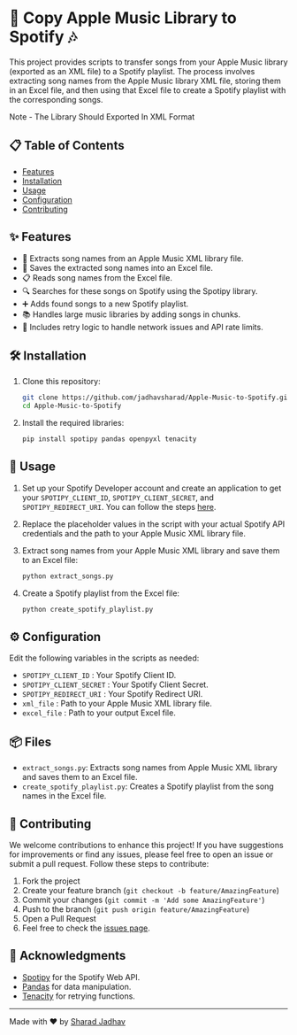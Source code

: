 # 🎵 Copy Apple Music Library to Spotify 🎶

This project provides scripts to transfer songs from your Apple Music library (exported as an XML file) to a Spotify playlist. The process involves extracting song names from the Apple Music library XML file, storing them in an Excel file, and then using that Excel file to create a Spotify playlist with the corresponding songs.

Note - The Library Should Exported In XML Format

## 📋 Table of Contents
- [Features](#features)
- [Installation](#installation)
- [Usage](#usage)
- [Configuration](#configuration)
- [Contributing](#contributing)

## ✨ Features
- 📄 Extracts song names from an Apple Music XML library file.
- 💾 Saves the extracted song names into an Excel file.
- 📋 Reads song names from the Excel file.
- 🔍 Searches for these songs on Spotify using the Spotipy library.
- ➕ Adds found songs to a new Spotify playlist.
- 📚 Handles large music libraries by adding songs in chunks.
- 🔄 Includes retry logic to handle network issues and API rate limits.


## 🛠️ Installation
1. Clone this repository:
    ```bash
    git clone https://github.com/jadhavsharad/Apple-Music-to-Spotify.git
    cd Apple-Music-to-Spotify
    ```

2. Install the required libraries:
    ```bash
    pip install spotipy pandas openpyxl tenacity
    ```

## 🚀 Usage
1. Set up your Spotify Developer account and create an application to get your `SPOTIPY_CLIENT_ID`, `SPOTIPY_CLIENT_SECRET`, and `SPOTIPY_REDIRECT_URI`. You can follow the steps [here](https://developer.spotify.com/documentation/general/guides/authorization/app-settings/).

2. Replace the placeholder values in the script with your actual Spotify API credentials and the path to your Apple Music XML library file.

3. Extract song names from your Apple Music XML library and save them to an Excel file:
    ```bash
    python extract_songs.py
    ```

4. Create a Spotify playlist from the Excel file:
    ```bash
    python create_spotify_playlist.py
    ```

## ⚙️ Configuration
Edit the following variables in the scripts as needed:

- `SPOTIPY_CLIENT_ID` : Your Spotify Client ID.
- `SPOTIPY_CLIENT_SECRET` : Your Spotify Client Secret.
- `SPOTIPY_REDIRECT_URI` : Your Spotify Redirect URI.
- `xml_file` : Path to your Apple Music XML library file.
- `excel_file` : Path to your output Excel file.

## 📦 Files
- `extract_songs.py`: Extracts song names from Apple Music XML library and saves them to an Excel file.
- `create_spotify_playlist.py`: Creates a Spotify playlist from the song names in the Excel file.

## 🤝 Contributing
We welcome contributions to enhance this project! If you have suggestions for improvements or find any issues, please feel free to open an issue or submit a pull request. Follow these steps to contribute:

1. Fork the project
2. Create your feature branch (`git checkout -b feature/AmazingFeature`)
3. Commit your changes (`git commit -m 'Add some AmazingFeature'`)
4. Push to the branch (`git push origin feature/AmazingFeature`)
5. Open a Pull Request
6. Feel free to check the [issues page](https://github.com/jadhavsharad/Apple-Music-to-Spotify/issues).

## 🙏 Acknowledgments
- [Spotipy](https://github.com/plamere/spotipy) for the Spotify Web API.
- [Pandas](https://pandas.pydata.org/) for data manipulation.
- [Tenacity](https://github.com/jd/tenacity) for retrying functions.

---

Made with ❤️ by [Sharad Jadhav](https://github.com/jadhavsharad)
